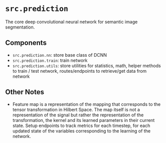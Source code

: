 # `src.prediction`
The core deep convolutional neural network for semantic image segmentation.


## Components
- `src.prediction.nn`: store base class of DCNN
- `src.prediction.train`: train network
- `src.prediction.utils`: store utilities for statistics, math, helper methods to train / test network, routes/endpoints to retrieve/get data from network


## Other Notes
- Feature map is a representation of the mapping that corresponds to the tensor transformation in Hilbert Space. The map itself is not a representation of the signal but rather the representation of the transformation, the kernel and its learned parameters in their current state. Setup endpoints to track metrics for each timestep, for each updated state of the variables corresponding to the learning of the network.
